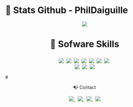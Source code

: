 # 🦊 Stats Github - PhilDaiguille

<div align=center>
	<img align=center src="https://metrics.lecoq.io/PhilDaiguille?template=classic&base.community=0&languages=1&achievements=1&people=1&languages.limit=8&languages.threshold=0%25&languages.colors=github&languages.sections=most-used&languages.details=percentage&languages.indepth=false&languages.analysis.timeout=15&languages.categories=markup%2C%20programming&languages.recent.categories=markup%2C%20programming&languages.recent.load=300&languages.recent.days=20&people.limit=24&people.identicons=true&people.size=28&people.types=followers%2C%20following&people.shuffle=false&achievements.threshold=C&achievements.secrets=true&achievements.display=compact&achievements.limit=0&config.timezone=Europe%2FParis&config.twemoji=true&config.octicon=true&config.display=large&config.presets=%40lunar-red">
</div>

# <p align=center><span>🌿 Sofware Skills</span></p>

<p align=center>
  <img src="https://img.shields.io/badge/-VS%20Code-blue?label=%20&logo=Visual%20Studio%20Code&labelColor=black&logoColor=31A4F1&style=for-the-badge&logoWidth=15">&nbsp;
  <img src="https://img.shields.io/badge/-Java-FF9300?label=%20&logo=Java&labelColor=black&logoColor=FFFFFF&style=for-the-badge&logoWidth=15">&nbsp;
  <img src="https://img.shields.io/badge/-Python-3498db?label=%20&logo=Python&labelColor=black&logoColor=FFFFFF&style=for-the-badge&logoWidth=15">&nbsp;
  <img src="https://img.shields.io/badge/-HTML5-e74c3c?label=%20&logo=HTML5&labelColor=black&logoColor=FFFFFF&style=for-the-badge&logoWidth=15">&nbsp;
  <img src="https://img.shields.io/badge/-CSS3-3498db?label=%20&logo=CSS3&labelColor=black&logoColor=FFFFFF&style=for-the-badge&logoWidth=15">&nbsp;
  <img src="https://img.shields.io/badge/-Javascript-f1c40f?label=%20&logo=Javascript&labelColor=black&style=for-the-badge&logoWidth=15">&nbsp;
  <img src="https://img.shields.io/badge/-PHP-2980b9?label=%20&logo=PHP&labelColor=black&logoColor=FFFFFF&style=for-the-badge&logoWidth=15">&nbsp;
  <br>
  <img src="https://img.shields.io/badge/-Windows-0078D6?label=%20&logo=Windows&labelColor=black&logoColor=0078D6&style=for-the-badge&logoWidth=15">&nbsp;
  <img src="https://img.shields.io/badge/-Linux-0078D6?label=%20&logo=Linux&labelColor=black&logoColor=FFFFFF&style=for-the-badge&logoWidth=15">&nbsp;
  <img src="https://img.shields.io/badge/-GitHub-24292E?label=%20&logo=GitHUb&labelColor=black&logoColor=FFFFFF&style=for-the-badge&logoWidth=15">
</p>
# <p align="center"><span>📭 Contact</span></p>

<p align="center">
	<a href="https://www.linkedin.com/in/philippe-delente-7117a6203/">
		<img src="https://img.shields.io/badge/-LINKEDIN-0077B5?style=for-the-badge&logo=linkedin&logoColor=white">
	</a>
	<span>&nbsp;</span>
	<a href="mailto:philippe.delente@gmail.com">
		<img src="https://img.shields.io/badge/-GMAIL-D14836?style=for-the-badge&logo=gmail&logoColor=white">
	</a>
	<span>&nbsp;</span>
	<a href="https://twitter.com/Phildattente">
		<img src="https://img.shields.io/badge/Twitter-1DA1F2?style=for-the-badge&logo=twitter&logoColor=white">
	</a>
	<span>&nbsp;</span>
	<a href="https://phildaiguille.github.io/Portfolio_PhilDaiguille/">
		<img src="https://img.shields.io/badge/-PhilDaiguille.COM-34495e?style=for-the-badge&logo=react&logoColor=white">
	</a>
</p>

<br>
